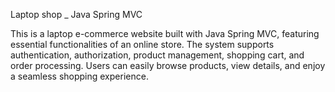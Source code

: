 Laptop shop _ Java Spring MVC

This is a laptop e-commerce website built with Java Spring MVC, featuring essential functionalities of an online store. The system supports authentication, authorization, product management, shopping cart, and order processing. Users can easily browse products, view details, and enjoy a seamless shopping experience.



